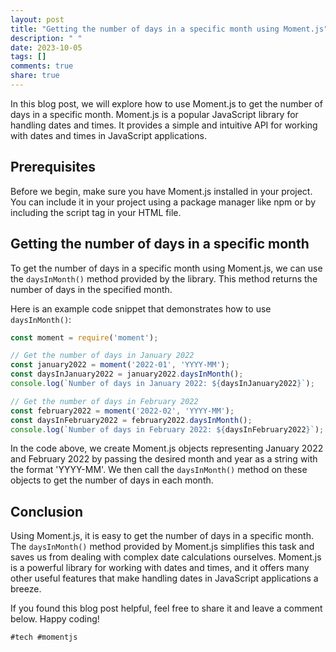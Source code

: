 ```yaml
---
layout: post
title: "Getting the number of days in a specific month using Moment.js"
description: " "
date: 2023-10-05
tags: []
comments: true
share: true
---
```

In this blog post, we will explore how to use Moment.js to get the number of days in a specific month. Moment.js is a popular JavaScript library for handling dates and times. It provides a simple and intuitive API for working with dates and times in JavaScript applications. 

## Prerequisites
Before we begin, make sure you have Moment.js installed in your project. You can include it in your project using a package manager like npm or by including the script tag in your HTML file.

## Getting the number of days in a specific month
To get the number of days in a specific month using Moment.js, we can use the `daysInMonth()` method provided by the library. This method returns the number of days in the specified month.

Here is an example code snippet that demonstrates how to use `daysInMonth()`:

```javascript
const moment = require('moment');

// Get the number of days in January 2022
const january2022 = moment('2022-01', 'YYYY-MM');
const daysInJanuary2022 = january2022.daysInMonth();
console.log(`Number of days in January 2022: ${daysInJanuary2022}`);

// Get the number of days in February 2022
const february2022 = moment('2022-02', 'YYYY-MM');
const daysInFebruary2022 = february2022.daysInMonth();
console.log(`Number of days in February 2022: ${daysInFebruary2022}`);
```

In the code above, we create Moment.js objects representing January 2022 and February 2022 by passing the desired month and year as a string with the format 'YYYY-MM'. We then call the `daysInMonth()` method on these objects to get the number of days in each month.

## Conclusion
Using Moment.js, it is easy to get the number of days in a specific month. The `daysInMonth()` method provided by Moment.js simplifies this task and saves us from dealing with complex date calculations ourselves. Moment.js is a powerful library for working with dates and times, and it offers many other useful features that make handling dates in JavaScript applications a breeze.

If you found this blog post helpful, feel free to share it and leave a comment below. Happy coding!

```markdown
#tech #momentjs
```